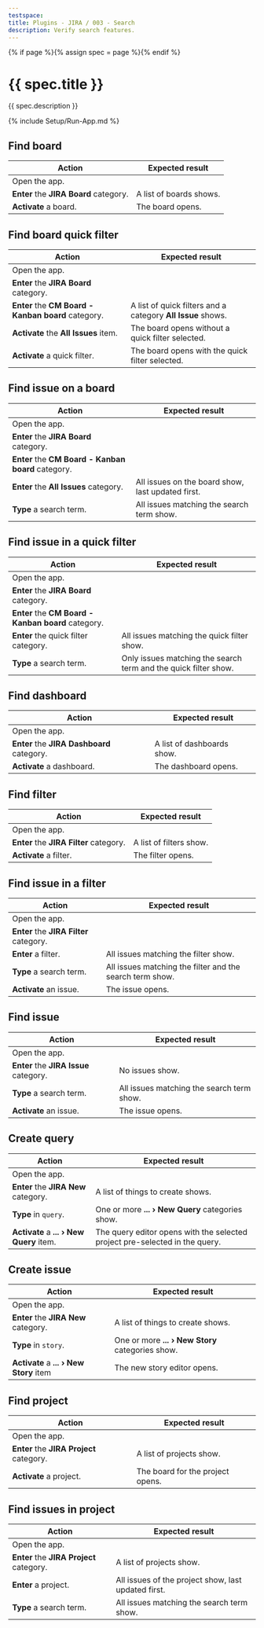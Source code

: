 ```yaml
---
testspace:
title: Plugins - JIRA / 003 - Search
description: Verify search features.
---
```


{% if page %}{% assign spec = page %}{% endif %}

# {{ spec.title }}

{{ spec.description }}

{% include Setup/Run-App.md %}

## Find board

| Action                                 | Expected result         |
| -------------------------------------- | ----------------------- |
| Open the app.                          |                         |
| **Enter** the **JIRA Board** category. | A list of boards shows. |
| **Activate** a board.                  | The board opens.        |

## Find board quick filter

| Action                                              | Expected result                                             |
| --------------------------------------------------- | ----------------------------------------------------------- |
| Open the app.                                       |                                                             |
| **Enter** the **JIRA Board** category.              |                                                             |
| **Enter** the **CM Board - Kanban board** category. | A list of quick filters and a category **All Issue** shows. |
| **Activate** the **All Issues** item.               | The board opens without a quick filter selected.            |
| **Activate** a quick filter.                        | The board opens with the quick filter selected.             |

## Find issue on a board

| Action                                              | Expected result                                   |
| --------------------------------------------------- | ------------------------------------------------- |
| Open the app.                                       |                                                   |
| **Enter** the **JIRA Board** category.              |                                                   |
| **Enter** the **CM Board - Kanban board** category. |                                                   |
| **Enter** the **All Issues** category.              | All issues on the board show, last updated first. |
| **Type** a search term.                             | All issues matching the search term show.         |

## Find issue in a quick filter

| Action                                              | Expected result                                                 |
| --------------------------------------------------- | --------------------------------------------------------------- |
| Open the app.                                       |                                                                 |
| **Enter** the **JIRA Board** category.              |                                                                 |
| **Enter** the **CM Board - Kanban board** category. |                                                                 |
| **Enter** the quick filter category.                | All issues matching the quick filter show.                      |
| **Type** a search term.                             | Only issues matching the search term and the quick filter show. |

## Find dashboard

| Action                                     | Expected result            |
| ------------------------------------------ | -------------------------- |
| Open the app.                              |                            |
| **Enter** the **JIRA Dashboard** category. | A list of dashboards show. |
| **Activate** a dashboard.                  | The dashboard opens.       |

## Find filter

| Action                                  | Expected result         |
| --------------------------------------- | ----------------------- |
| Open the app.                           |                         |
| **Enter** the **JIRA Filter** category. | A list of filters show. |
| **Activate** a filter.                  | The filter opens.       |

## Find issue in a filter

| Action                                  | Expected result                                          |
| --------------------------------------- | -------------------------------------------------------- |
| Open the app.                           |                                                          |
| **Enter** the **JIRA Filter** category. |                                                          |
| **Enter** a filter.                     | All issues matching the filter show.                     |
| **Type** a search term.                 | All issues matching the filter and the search term show. |
| **Activate** an issue.                  | The issue opens.                                         |

## Find issue

| Action                                 | Expected result                           |
| -------------------------------------- | ----------------------------------------- |
| Open the app.                          |                                           |
| **Enter** the **JIRA Issue** category. | No issues show.                           |
| **Type** a search term.                | All issues matching the search term show. |
| **Activate** an issue.                 | The issue opens.                          |

## Create query

| Action                                   | Expected result                                                             |
| ---------------------------------------- | --------------------------------------------------------------------------- |
| Open the app.                            |                                                                             |
| **Enter** the **JIRA New** category.     | A list of things to create shows.                                           |
| **Type** in `query`.                     | One or more **... › New Query** categories show.                            |
| **Activate** a **... › New Query** item. | The query editor opens with the selected project pre-selected in the query. |

## Create issue

| Action                                  | Expected result                                  |
| --------------------------------------- | ------------------------------------------------ |
| Open the app.                           |                                                  |
| **Enter** the **JIRA New** category.    | A list of things to create shows.                |
| **Type** in `story`.                    | One or more **... › New Story** categories show. |
| **Activate** a **... › New Story** item | The new story editor opens.                      |

## Find project

| Action                                   | Expected result                  |
| ---------------------------------------- | -------------------------------- |
| Open the app.                            |                                  |
| **Enter** the **JIRA Project** category. | A list of projects show.         |
| **Activate** a project.                  | The board for the project opens. |

## Find issues in project

| Action                                   | Expected result                                     |
| ---------------------------------------- | --------------------------------------------------- |
| Open the app.                            |                                                     |
| **Enter** the **JIRA Project** category. | A list of projects show.                            |
| **Enter** a project.                     | All issues of the project show, last updated first. |
| **Type** a search term.                  | All issues matching the search term show.           |
